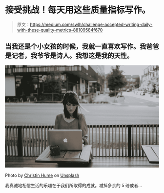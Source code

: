 # 接受挑战！每天用这些质量指标写作。

> 原文：<https://medium.com/swlh/challenge-accepted-writing-daily-with-these-quality-metrics-88109584f670>

## 当我还是个小女孩的时候，我就一直喜欢写作。我爸爸是记者，我爷爷是诗人。我想这是我的天性。

![](img/21edcb3fe61fb21a1b34bd854c8ca368.png)

Photo by [Christin Hume](https://unsplash.com/photos/Hcfwew744z4?utm_source=unsplash&utm_medium=referral&utm_content=creditCopyText) on [Unsplash](https://unsplash.com/search/photos/laptop?utm_source=unsplash&utm_medium=referral&utm_content=creditCopyText)

我真诚地相信生活的乐趣在于我们所取得的成就。减掉多余的 5 磅或者…